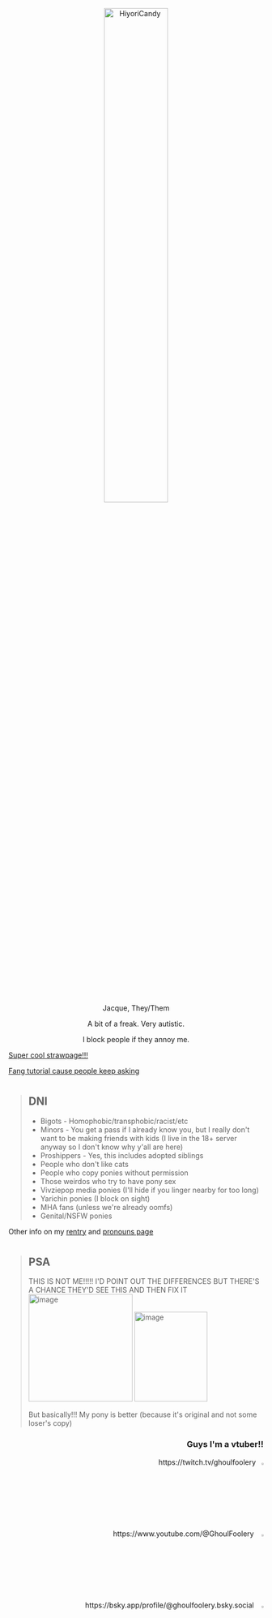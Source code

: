 

<!--
**NobodyTwo/NobodyTwo** is a ✨ _special_ ✨ repository because its `README.md` (this file) appears on your GitHub profile.

Here are some ideas to get you started:

- 🔭 I’m currently working on ...
- 🌱 I’m currently learning ...
- 👯 I’m looking to collaborate on ...
- 🤔 I’m looking for help with ...
- 💬 Ask me about ...
- 📫 How to reach me: ...
- 😄 Pronouns: ...
- ⚡ Fun fact: ...
-->

<p align="center">
  <img src="https://github.com/user-attachments/assets/db12fa6a-7488-48b6-997c-0ef72c247aa4" alt="HiyoriCandy" style="width:50%; height:auto;">
</p>

<p align="center">
Jacque, They/Them
<p align="center">
A bit of a freak. Very autistic.
<p align="center">
I block people if they annoy me.
</p>

[Super cool strawpage!!!](https://nobodyone.straw.page)
  
[Fang tutorial cause people keep asking](https://github.com/NobodyTwo/Fang-Tutorial/blob/main/README.md)
#

> ## DNI
> * Bigots - Homophobic/transphobic/racist/etc
> * Minors - You get a pass if I already know you, but I really don't want to be making friends with kids (I live in the 18+ server anyway so I don't know why y'all are here)
> * Proshippers - Yes, this includes adopted siblings
> * People who don't like cats
> * People who copy ponies without permission
> * Those weirdos who try to have pony sex
> * Vivziepop media ponies (I'll hide if you linger nearby for too long)
> * Yarichin ponies (I block on sight)
> * MHA fans (unless we're already oomfs)
> * Genital/NSFW ponies

Other info on my [rentry](https://rentry.co/NobodyOnePT) and [pronouns page](https://en.pronouns.page/@Jacque)
#

> ## PSA
> THIS IS NOT ME!!!!! I'D POINT OUT THE DIFFERENCES BUT THERE'S A CHANCE THEY'D SEE THIS AND THEN FIX IT
> <img width="205" height="212" alt="image" src="https://github.com/user-attachments/assets/84844858-e44d-472a-bfa9-2d8e827c532c" /> <img width="144" height="177" alt="image" src="https://github.com/user-attachments/assets/8c93c269-487f-4e62-9d2b-fa983e06c26c" />
> 
> But basically!!! My pony is better (because it's original and not some loser's copy)


  ### <p align="right"> Guys I'm a vtuber!!
<p align="right">
https://twitch.tv/ghoulfoolery<img src="https://github.com/user-attachments/assets/65405c9d-8dd2-4c1a-89c7-ebb1076e0e82" alt="Twitch Logo" style="width:3%; height:auto;">

<p align="right">
https://www.youtube.com/@GhoulFoolery <img src="https://github.com/user-attachments/assets/ddd8ed1e-911a-4caa-848e-d7878dfd692f" alt="YouTube Logo" style="width:3%; height:auto;">

<p align="right">
https://bsky.app/profile/@ghoulfoolery.bsky.social <img src="https://github.com/user-attachments/assets/3ea9fbfb-5921-429a-8a39-9588b23e6325" alt="Bluesky Logo" style="width:3%; height:auto;">


